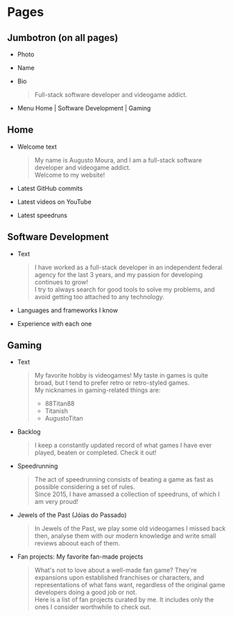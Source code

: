 # Pages

## Jumbotron (on all pages)
* Photo

* Name

* Bio
	> Full-stack software developer and videogame addict.

* Menu
	Home | Software Development | Gaming

## Home
* Welcome text  
	> My name is Augusto Moura, and I am a full-stack software developer and videogame addict.  
	Welcome to my website!

* Latest GitHub commits

* Latest videos on YouTube

* Latest speedruns

## Software Development
* Text
	> I have worked as a full-stack developer in an independent federal agency for the last 3 years, and my passion for developing continues to grow!  
	I try to always search for good tools to solve my problems, and avoid getting too attached to any technology.

* Languages and frameworks I know

* Experience with each one

## Gaming
* Text
	> My favorite hobby is videogames! My taste in games is quite broad, but I tend to prefer retro or retro-styled games.  
	My nicknames in gaming-related things are:
	> - 88Titan88
	> - Titanish
	> - AugustoTitan

* Backlog
	> I keep a constantly updated record of what games I have ever played, beaten or completed. Check it out!

* Speedrunning
	> The act of speedrunning consists of beating a game as fast as possible considering a set of rules.  
	Since 2015, I have amassed a collection of speedruns, of which I am very proud!

* Jewels of the Past (Jóias do Passado)
	> In Jewels of the Past, we play some old videogames I missed back then, analyse them with our modern knowledge and write small reviews aboout each of them.

* Fan projects: My favorite fan-made projects
	> What's not to love about a well-made fan game? They're expansions upon established franchises or characters, and representations of what fans want, regardless of the original game developers doing a good job or not.  
	Here is a list of fan projects curated by me. It includes only the ones I consider worthwhile to check out.